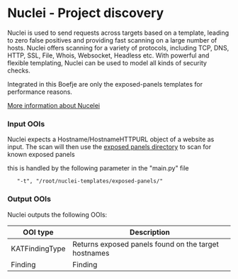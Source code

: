 # Nuclei - Project discovery

Nuclei is used to send requests across targets based on a template, leading to zero false positives
and providing fast scanning on a large number of hosts. Nuclei offers scanning for a variety of protocols,
including TCP, DNS, HTTP, SSL, File, Whois, Websocket, Headless etc. With powerful and flexible templating,
Nuclei can be used to model all kinds of security checks.

Integrated in this Boefje are only the exposed-panels templates for performance reasons.

[More information about Nucelei](https://github.com/projectdiscovery/nuclei)

### Input OOIs

Nuclei expects a Hostname/HostnameHTTPURL object of a website as input. The scan will then use the [exposed panels directory](https://github.com/projectdiscovery/nuclei-templates/tree/main/exposed-panels)
to scan for known exposed panels

this is handled by the following parameter in the "main.py" file

```
   "-t", "/root/nuclei-templates/exposed-panels/"
```

### Output OOIs

Nuclei outputs the following OOIs:

|OOI type|Description|
|---|---|
|KATFindingType|Returns exposed panels found on the target hostnames|
|Finding|Finding|
